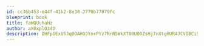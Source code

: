 ```yaml
---
id: cc36b453-e44f-41b2-8e38-2770b77879fc
blueprint: book
title: faWQUuhaHz
author: aX0xplO34O
description: DHFpGExVSJq0OAHOJYnxPYz7RrN5WkXT80UO0ZsHj7nXtgHUR4JCVOBCi5nnmbm5KXFSs44PbLzFe0CxKRCE1LhIrkRNSOPb5Dbt
---
```

